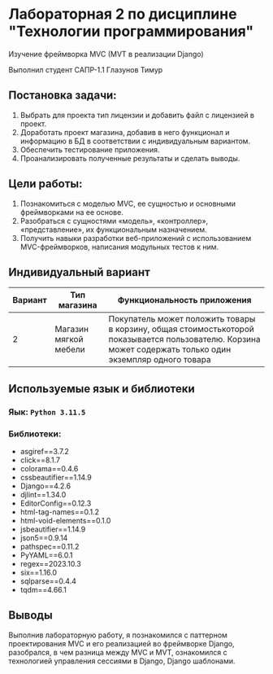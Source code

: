 # Лабораторная 2 по дисциплине "Технологии программирования"
Изучение фреймворка MVC (MVT в реализации Django)

Выполнил студент САПР-1.1 Глазунов Тимур

## Постановка задачи:

1. Выбрать для проекта тип лицензии и добавить файл с лицензией в проект.
2. Доработать проект магазина, добавив в него функционал и информацию в БД в соответствии с индивидуальным вариантом.
3. Обеспечить тестирование приложения.
4. Проанализировать полученные результаты и сделать выводы.

## Цели работы:
1. Познакомиться c моделью MVC, ее сущностью и основными фреймворками на ее основе.
2. Разобраться с сущностями «модель», «контроллер», «представление», их функциональным
назначением.
3. Получить навыки разработки веб-приложений с использованием MVC-фреймворков, написания
модульных тестов к ним.


## Индивидуальный вариант
| Вариант | Тип магазина          | Функциональность приложения                                                                                                                               |
|---------|-----------------------|-----------------------------------------------------------------------------------------------------------------------------------------------------------|
| 2       | Магазин мягкой мебели | Покупатель может положить товары в корзину, общая стоимостькоторой показывается пользователю. Корзина может содержать только один экземпляр одного товара |
## Используемые язык и библиотеки
### Яык: `Python 3.11.5`
### Библиотеки:
- asgiref==3.7.2
- click==8.1.7
- colorama==0.4.6
- cssbeautifier==1.14.9
- Django==4.2.6
- djlint==1.34.0
- EditorConfig==0.12.3
- html-tag-names==0.1.2
- html-void-elements==0.1.0
- jsbeautifier==1.14.9
- json5==0.9.14
- pathspec==0.11.2
- PyYAML==6.0.1
- regex==2023.10.3
- six==1.16.0
- sqlparse==0.4.4
- tqdm==4.66.1



## Выводы
Выполнив лабораторную работу, я познакомился с паттерном проектирования MVC и его реализацией во фреймворке Django, разобрался, в чем разница между MVC и MVT, ознакомился с технологией управления сессиями в Django, Django шаблонами.
